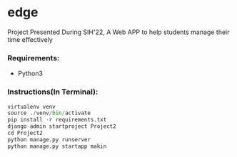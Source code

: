 # edge
Project Presented During SIH'22, A Web APP to help students manage their time effectively
### Requirements:
 - Python3  
### Instructions(In Terminal):  
```python  
virtualenv venv  
source ./venv/bin/activate
pip install -r requirements.txt  
django-admin startproject Project2  
cd Project2  
python manage.py runserver  
python manage.py startapp makin  
```
